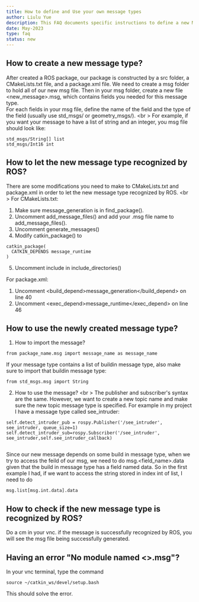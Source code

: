 ```yaml
---
title: How to define and Use your own message types
author: Liulu Yue
description: This FAQ documents specific instructions to define a new Message
date: May-2023
type: faq
status: new
---
```

## How to create a new message type?
After created a ROS package, our package is constructed by a src folder, a CMakeLists.txt file, and a package.xml file. We need to create a msg folder to hold all of our new msg file. Then in your msg folder, create a new file <new_message>.msg, which contains fields you needed for this message type. <br />
For each fields in your msg file, define the name of the field and the type of the field (usually use std_msgs/<Type> or geometry_msgs/<Type>). <br \>
  For example, if you want your message to have a list of string and an integer, you msg file should look like:
  <pre><code>std_msgs/String[] list
std_msgs/Int16 int</code></pre>

## How to let the new message type recognized by ROS?
There are some modifications you need to make to CMakeLists.txt and package.xml in order to let the new message type recognized by ROS. <br \>
For CMakeLists.txt:
1. Make sure message_generation is in find_package().
2. Uncomment add_message_files() and add your .msg file name to add_message_files().
3. Uncomment generate_messages()
4. Modify catkin_package() to
<pre><code>catkin_package(
  CATKIN_DEPENDS message_runtime
)</code></pre>
5. Uncomment include in include_directories()
  
For package.xml:
  1. Uncomment <build_depend>message_generation</build_depend> on line 40
  2. Uncomment <exec_depend>message_runtime</exec_depend> on line 46

## How to use the newly created message type?
1. How to import the message?
  <pre><code>from package_name.msg import message_name as message_name</code></pre>
  If your message type contains a list of buildin message type, also make sure to import that buildin message type:
  <pre><code>from std_msgs.msg import String</code></pre>
2. How to use the message? <br \>
  The publisher and subscriber's syntax are the same. However, we want to create a new topic name and make sure the new topic message type is specified. For example in my project I have a message type called see_intruder:
  <pre><code>self.detect_intruder_pub = rospy.Publisher('/see_intruder', see_intruder, queue_size=1)
self.detect_intruder_sub=rospy.Subscriber('/see_intruder', see_intruder,self.see_intruder_callback)
  </code></pre>
  Since our new message depends on some build in message type, when we try to access the feild of our msg, we need to do msg.<field_name>.data given that the build in message type has a field named data. So in the first example I had, if we want to access the string stored in index int of list, I need to do
  <pre><code>msg.list[msg.int.data].data</code></pre>
  
## How to check if the new message type is recognized by ROS?
Do a cm in your vnc. if the message is successfully recognized by ROS, you will see the msg file being successfully generated. 

## Having an error "No module named <>.msg"?
In your vnc terminal, type the command
<pre><code>source ~/catkin_ws/devel/setup.bash</code></pre>
This should solve the error.



